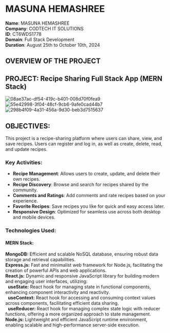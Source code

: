# MASUNA HEMASHREE
**Name**: MASUNA HEMASHREE   
**Company**: CODTECH IT SOLUTIONS  
**ID**: CT6WDS1778  
**Domain**: Full Stack Development  
**Duration**: August 25th to October 10th, 2024  


## OVERVIEW OF THE PROJECT
## PROJECT: Recipe Sharing Full Stack App (MERN Stack)
![08ae37ac-df54-419c-b401-008d70f0fea9](https://github.com/user-attachments/assets/eeaf9eab-92f9-4446-bf16-ef0cd6ddff4a)
![55e42998-3f04-48cf-9cb6-9afe0cad44b7](https://github.com/user-attachments/assets/8aa87a1a-4410-4ad3-8ad8-1626ac1ead32)
![298b4f09-4a31-456a-9d30-beb3d7515637](https://github.com/user-attachments/assets/a94791fc-0e05-4a65-9c0a-6045b42d503d)


## OBJECTIVES:
This project is a recipe-sharing platform where users can share, view, and save recipes. Users can register and log in, as well as create, delete, read, and update recipes.

### Key Activities:

- **Recipe Management**: Allows users to create, update, and delete their own recipes.
- **Recipe Discovery**: Browse and search for recipes shared by the community.
- **Comments and Ratings**: Add comments and rate recipes based on your experience.
- **Favorite Recipes**: Save recipes you like for quick and easy access later.
- **Responsive Design**: Optimized for seamless use across both desktop and mobile devices.


### Technologies Used:
#### **MERN Stack:**
**MongoDB:** Efficient and scalable NoSQL database, ensuring robust data storage and retrieval capabilities.  
**Express.js:** Fast and minimalist web framework for Node.js, facilitating the creation of powerful APIs and web applications.  
**React.js:** Dynamic and responsive JavaScript library for building modern and engaging user interfaces, utilizing:  
&nbsp;&nbsp;**useState:** React hook for managing state in functional components, enhancing component interactivity and reactivity.  
&nbsp;&nbsp;**useContext:** React hook for accessing and consuming context values across components, facilitating efficient data sharing.  
&nbsp;&nbsp;**useReducer:** React hook for managing complex state logic with reducer functions, offering a more organized approach to state management.  
**Node.js:** Lightweight and efficient JavaScript runtime environment, enabling scalable and high-performance server-side execution.



